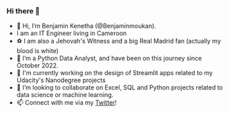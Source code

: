 ### Hi there 👋

<!--
**Benjaminmoukan/Benjaminmoukan** is a ✨ _special_ ✨ repository because its `README.md` (this file) appears on your GitHub profile.

Here are some ideas to get you started:

- 🔭 I’m currently working on ...
- 🌱 I’m currently learning ...
- 👯 I’m looking to collaborate on ...
- 🤔 I’m looking for help with ...
- 💬 Ask me about ...
- 📫 How to reach me: ...
- 😄 Pronouns: ...
- ⚡ Fun fact: ...
-->

- 👋 Hi, I’m Benjamin Kenetha (@Benjaminmoukan). 
- I am an IT Engineer living in Cameroon
- :soccer: I am also a Jehovah's Witness and a big Real Madrid fan (actually my blood is white)
- 👀 I’m a Python Data Analyst, and have been on this journey since October 2022.
- 🔭 I'm currently working on the design of Streamlit apps related to my Udacity's Nanodegree projects
- 👯 I’m looking to collaborate on Excel, SQL and Python projects related to data science or machine learning.
- 📫 Connect with me via my [Twitter](https://twitter.com/Benjamin_moukan)!
